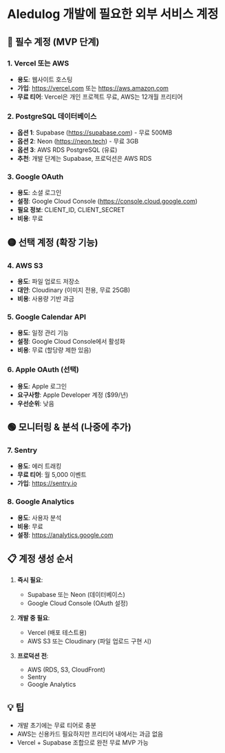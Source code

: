 # AIedulog 개발에 필요한 외부 서비스 계정

## 🔴 필수 계정 (MVP 단계)

### 1. **Vercel 또는 AWS**
- **용도**: 웹사이트 호스팅
- **가입**: https://vercel.com 또는 https://aws.amazon.com
- **무료 티어**: Vercel은 개인 프로젝트 무료, AWS는 12개월 프리티어

### 2. **PostgreSQL 데이터베이스**
- **옵션 1**: Supabase (https://supabase.com) - 무료 500MB
- **옵션 2**: Neon (https://neon.tech) - 무료 3GB
- **옵션 3**: AWS RDS PostgreSQL (유료)
- **추천**: 개발 단계는 Supabase, 프로덕션은 AWS RDS

### 3. **Google OAuth**
- **용도**: 소셜 로그인
- **설정**: Google Cloud Console (https://console.cloud.google.com)
- **필요 정보**: CLIENT_ID, CLIENT_SECRET
- **비용**: 무료

## 🟡 선택 계정 (확장 기능)

### 4. **AWS S3**
- **용도**: 파일 업로드 저장소
- **대안**: Cloudinary (이미지 전용, 무료 25GB)
- **비용**: 사용량 기반 과금

### 5. **Google Calendar API**
- **용도**: 일정 관리 기능
- **설정**: Google Cloud Console에서 활성화
- **비용**: 무료 (할당량 제한 있음)

### 6. **Apple OAuth** (선택)
- **용도**: Apple 로그인
- **요구사항**: Apple Developer 계정 ($99/년)
- **우선순위**: 낮음

## 🟢 모니터링 & 분석 (나중에 추가)

### 7. **Sentry**
- **용도**: 에러 트래킹
- **무료 티어**: 월 5,000 이벤트
- **가입**: https://sentry.io

### 8. **Google Analytics**
- **용도**: 사용자 분석
- **비용**: 무료
- **설정**: https://analytics.google.com

## 📋 계정 생성 순서

1. **즉시 필요**:
   - Supabase 또는 Neon (데이터베이스)
   - Google Cloud Console (OAuth 설정)

2. **개발 중 필요**:
   - Vercel (배포 테스트용)
   - AWS S3 또는 Cloudinary (파일 업로드 구현 시)

3. **프로덕션 전**:
   - AWS (RDS, S3, CloudFront)
   - Sentry
   - Google Analytics

## 💡 팁
- 개발 초기에는 무료 티어로 충분
- AWS는 신용카드 필요하지만 프리티어 내에서는 과금 없음
- Vercel + Supabase 조합으로 완전 무료 MVP 가능